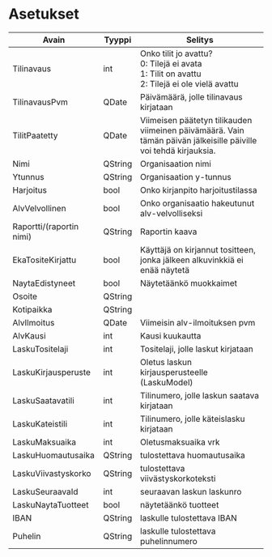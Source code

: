 Asetukset
=========

Avain	|  Tyyppi		|  Selitys
-------------|------------------|----------------------
Tilinavaus	| int			| Onko tilit jo avattu? <br>0: Tilejä ei avata <br>1: Tilit on avattu <br>2: Tilejä ei ole vielä avattu
TilinavausPvm | QDate 	| Päivämäärä, jolle tilinavaus kirjataan
TilitPaatetty 	| QDate	| Viimeisen päätetyn tilikauden viimeinen päivämäärä. Vain tämän päivän jälkeisille päiville voi tehdä kirjauksia.
Nimi	| QString		| Organisaation nimi
Ytunnus	| QString		| Organisaation y-tunnus
Harjoitus	| bool		| Onko kirjanpito harjoitustilassa
AlvVelvollinen | bool | Onko organisaatio hakeutunut alv-velvolliseksi
Raportti/(raportin nimi) | QString | Raportin kaava
EkaTositeKirjattu | bool | Käyttäjä on kirjannut tositteen, jonka jälkeen alkuvinkkiä ei enää näytetä
NaytaEdistyneet | bool | Näytetäänkö muokkaimet
Osoite | QString |
Kotipaikka | QString |
AlvIlmoitus | QDate |   Viimeisin alv-ilmoituksen pvm
AlvKausi  | int | Kausi kuukautta
LaskuTositelaji | int | Tositelaji, jolle laskut kirjataan
LaskuKirjausperuste | int | Oletus laskun kirjausperusteelle (LaskuModel)
LaskuSaatavatili | int | Tilinumero, jolle laskun saatava kirjataan
LaskuKateistili | int | Tilinumero, jolle käteislasku kirjataan
LaskuMaksuaika | int | Oletusmaksuaika vrk
LaskuHuomautusaika | QString | tulostettava huomautusaika
LaskuViivastyskorko | QString | tulostettava viivästyskorkoteksti
LaskuSeuraavaId | int | seuraavan laskun laskunro
LaskuNaytaTuotteet | bool | näytetäänkö tuotteet
IBAN | QString | laskulle tulostettava IBAN
Puhelin | QString | laskulle tulostettava puhelinnumero
